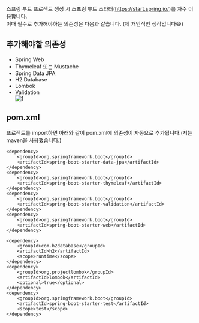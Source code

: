 스프링 부트 프로젝트 생성 시 스프링 부트 스타터(https://start.spring.io/)를 자주 이용합니다.   
이때 필수로 추가해야하는 의존성은 다음과 같습니다. (제 개인적인 생각입니다😅)

## 추가해야할 의존성
* Spring Web
* Thymeleaf 또는 Mustache
* Spring Data JPA
* H2 Database
* Lombok
* Validation   
![1](https://raw.githubusercontent.com/smpark1020/tistory/master/Spring/%5BSpringBoot%5D%20%ED%94%84%EB%A1%9C%EC%A0%9D%ED%8A%B8%20%EC%83%9D%EC%84%B1%20%EC%8B%9C%20%EC%B6%94%EA%B0%80%ED%95%B4%EC%95%BC%ED%95%98%EB%8A%94%20%EA%B8%B0%EB%8A%A5/1.PNG)

## pom.xml
프로젝트를 import하면 아래와 같이 pom.xml에 의존성이 자동으로 추가됩니다.(저는 maven을 사용했습니다.)
```
<dependency>
    <groupId>org.springframework.boot</groupId>
    <artifactId>spring-boot-starter-data-jpa</artifactId>
</dependency>
<dependency>
    <groupId>org.springframework.boot</groupId>
    <artifactId>spring-boot-starter-thymeleaf</artifactId>
</dependency>
<dependency>
    <groupId>org.springframework.boot</groupId>
    <artifactId>spring-boot-starter-validation</artifactId>
</dependency>
<dependency>
    <groupId>org.springframework.boot</groupId>
    <artifactId>spring-boot-starter-web</artifactId>
</dependency>

<dependency>
    <groupId>com.h2database</groupId>
    <artifactId>h2</artifactId>
    <scope>runtime</scope>
</dependency>
<dependency>
    <groupId>org.projectlombok</groupId>
    <artifactId>lombok</artifactId>
    <optional>true</optional>
</dependency>
<dependency>
    <groupId>org.springframework.boot</groupId>
    <artifactId>spring-boot-starter-test</artifactId>
    <scope>test</scope>
</dependency>
```